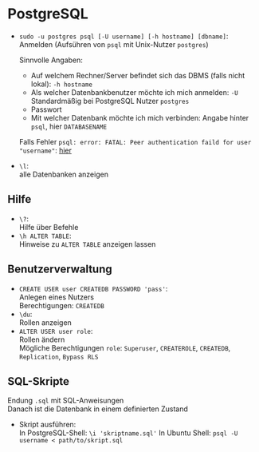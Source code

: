 # PostgreSQL

- `sudo -u postgres psql [-U username] [-h hostname] [dbname]`:  
  Anmelden (Aufsühren von `psql` mit Unix-Nutzer `postgres`)

  Sinnvolle Angaben:  
  - Auf welchem Rechner/Server befindet sich das DBMS (falls nicht lokal): `-h hostname`
  - Als welcher Datenbankbenutzer möchte ich mich anmelden: `-U`
    Standardmäßig bei PostgreSQL Nutzer `postgres`
  - Passwort
  - Mit welcher Datenbank möchte ich mich verbinden: Angabe hinter `psql`, hier `DATABASENAME`
  
  Falls Fehler `psql: error: FATAL: Peer authentication faild for user "username"`: [hier](https://stackoverflow.com/questions/18664074/getting-error-peer-authentication-failed-for-user-postgres-when-trying-to-ge)
  
- `\l`:  
  alle Datenbanken anzeigen

## Hilfe
- `\?`:  
  Hilfe über Befehle
- `\h ALTER TABLE`:  
  Hinweise zu `ALTER TABLE` anzeigen lassen

## Benutzerverwaltung
- `CREATE USER user CREATEDB PASSWORD 'pass'`:  
  Anlegen eines Nutzers  
  Berechtigungen: `CREATEDB`
- `\du`:  
  Rollen anzeigen
- `ALTER USER user role`:  
  Rollen ändern  
  Mögliche Berechtigungen `role`: `Superuser`, `CREATEROLE`, `CREATEDB`, `Replication`, `Bypass RLS`

## SQL-Skripte
Endung `.sql` mit SQL-Anweisungen  
Danach ist die Datenbank in einem definierten Zustand

- Skript ausführen:  
  In PostgreSQL-Shell: `\i 'skriptname.sql'`
  In Ubuntu Shell:  `psql -U username < path/to/skript.sql`

